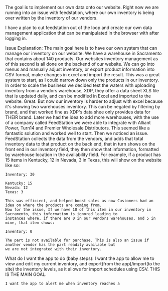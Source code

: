The goal is to implement our own data onto our website. Right now we are running into an issue with feedstation, where
our own inventory is being over written by the inventory of our vendors. 

I have a plan to cut feedstation out of the loop and create our own data management application that can be manipulated 
in the browser with after logging in.

Issue Explanation:
    The main goal here is to have our own system that can manage our inventory on our website. We have a warehouse in 
    Sacramento that contains about 140 products. Our websites inventory management as of this second is all done on the 
    backend of our website. We can go into menus and manually adjust inventory, or export product information into CSV 
    format, make changes in excel and import the result. This was a great system to start, as I could narrow down only 
    the products in our inventory. In order to scale the business we decided test the waters with uploading inventory 
    from a vendors warehouse, XDP, they offer a data sheet XLS file that is updated daily, and can be modified in Excel 
    and imported to the website. Great. But now our inventory is harder to adjust with excel because it's showing two 
    warehouses inventory. This can be negated by filtering by brand, and that worked fine as XDP's data shee only 
    provides data for THEIR brand. Later we had the idea to add more warehouses, with the use of a company called 
    FeedStation we were able to integrate with Alliant Power, Turn14 and Premier Wholesale Distributors. This seemed 
    like a fantastic solution and worked well to start. Then we noticed an issue. FeedStation collects the data from the 
    vendors, and adds that total inventory data to that product on the back end, that in turn shows on the front end in 
    our inventory field, they then show that information, formatted by warehouse location in the availability field. For
    example, if a product has 15 items in Kentucky, 12 in Nevada, 3 in Texas, this will show on the website like so:

    Inventory: 30

    Kentucky: 15
    Nevada: 12
    Texas: 3

    This was efficient, and helped boost sales as now Customers had an idea on where the products are coming from.
    Now for the issue, If we have 10 of this item in our inventory in Sacramento, this information is ignored leading to 
    instances where, if there are 0 in our vendors warehouses, and 5 in mine, that item shows:

    Inventory: 0

    The part is not available for purchase. This is also an issue if another vendor has the part readily available but 
    we are not integrated with their inventory.

What do I want the app to do (baby steps):
    I want the app to allow me to view and edit my current inventory, and export(from the app)/import(to the site) the 
    inventory levels, as it allows for import schedules using CSV. THIS IS THE MAIN GOAL.

    I want the app to alert me when inventory reaches a 